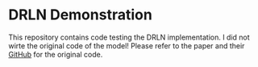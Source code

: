 # DRLN Demonstration

This repository contains code testing the DRLN implementation. I did not wirte the original code of the model! Please refer to the paper and their [GitHub](https://github.com/saeed-anwar/DRLN) for the original code.
